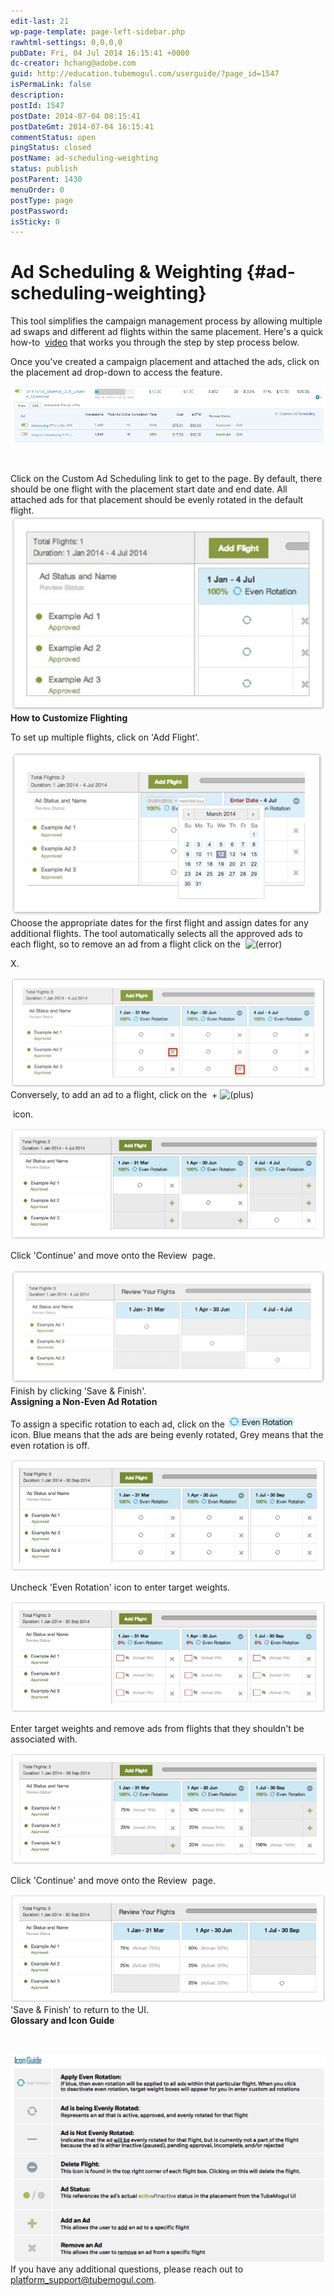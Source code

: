 ```yaml
---
edit-last: 21
wp-page-template: page-left-sidebar.php
rawhtml-settings: 0,0,0,0
pubDate: Fri, 04 Jul 2014 16:15:41 +0000
dc-creator: hchang@adobe.com
guid: http://education.tubemogul.com/userguide/?page_id=1547
isPermaLink: false
description: 
postId: 1547
postDate: 2014-07-04 08:15:41
postDateGmt: 2014-07-04 16:15:41
commentStatus: open
pingStatus: closed
postName: ad-scheduling-weighting
status: publish
postParent: 1430
menuOrder: 0
postType: page
postPassword: 
isSticky: 0
---
```


# Ad Scheduling & Weighting {#ad-scheduling-weighting}

This tool simplifies the campaign management process by allowing multiple ad swaps and different ad flights within the same placement. Here's a quick how-to&nbsp; [video](http://tubemogul.wistia.com/medias/egxhpph6ae)&nbsp;that works you through the step by step process below.
  
Once you've created a campaign placement and attached the ads, click on the placement ad drop-down to access the feature.

[ ![ad](assets/ad.png)](assets/ad.png)

&nbsp;

Click on the Custom Ad Scheduling link to get to the page. By default, there should be one flight with the placement start date and end date. All attached ads for that placement should be evenly rotated in the default flight.
[ ![ad1](assets/ad1.jpeg)](assets/ad1.jpeg)   
**How to Customize Flighting**
  
To set up multiple flights, click on 'Add Flight'.

[ ![ad2](assets/ad2.jpeg)](assets/ad2.jpeg)
Choose the appropriate dates for the first flight and assign dates for any additional flights. The tool automatically selects all the approved ads to each flight, so to remove an ad from a flight click on the&nbsp; ![(error)](http://help.tubemogul.com:8443/s/en_GB/3398/84f448c1067609161db7eeaf020f96b084eef29d.82/_/images/icons/emoticons/error.png)

X.

[ ![ad3](assets/ad3.jpeg)](assets/ad3.jpeg)
Conversely, to add an ad to a flight, click on the &nbsp;+ ![(plus)](http://help.tubemogul.com:8443/s/en_GB/3398/84f448c1067609161db7eeaf020f96b084eef29d.82/_/images/icons/emoticons/add.png)

&nbsp;icon.

[ ![ad4](assets/ad4.jpeg)](assets/ad4.jpeg)

Click 'Continue' and move onto the Review &nbsp;page.

[ ![ad5](assets/ad5.jpeg)](assets/ad5.jpeg)
Finish by clicking 'Save & Finish'.   
**Assigning a Non-Even Ad Rotation**
  
To assign a specific rotation to each ad, click on the [ ![ad15](assets/ad15.png)](assets/ad15.png)&nbsp; icon.&nbsp;Blue&nbsp;means that the ads are being evenly rotated,&nbsp;Grey&nbsp;means that the even rotation is off.

![ad10](assets/ad10.jpeg)

Uncheck 'Even Rotation' icon to enter target weights.

[ ![ad11](assets/ad11.jpeg)](assets/ad11.jpeg)

Enter target weights and remove ads from flights that they shouldn't be associated with.

[ ![ad12](assets/ad12.jpeg)](assets/ad12.jpeg)

Click 'Continue' and move onto the Review &nbsp;page.

[ ![ad13](assets/ad13.jpeg)](assets/ad13.jpeg)
'Save & Finish' to return to the UI.   
**Glossary and Icon Guide**
  
&nbsp;

[ ![iconguide](assets/iconguide.png)](assets/iconguide.png)
If you have any additional questions, please reach out to&nbsp; [platform_support@tubemogul.com](mailto:platform_support@tubemogul.com). 